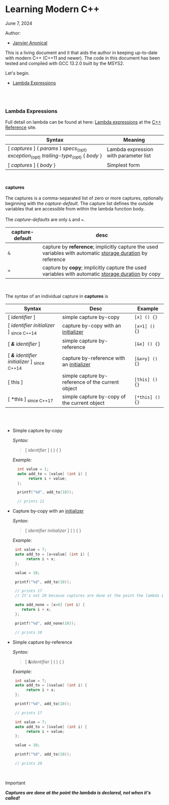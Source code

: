 # <a name="main"></a>Learning Modern C++

June 7, 2024

Author:

* [Janvier Anonical](http://www.linkedin.com/in/janvierja)

This is a living document and it that aids the author in keeping up-to-date with modern C++ (C++11 and newer).
The code in this document has been tested and compiled with GCC 13.2.0 built by the MSYS2.

Let's begin.

* [Lambda Expressions](#lambda-expressions)

<br/>
<br/>

### <a name="lambda-expressions"></a>Lambda Expressions

Full detail on lambda can be found at here: [Lambda expressions](https://en.cppreference.com/w/cpp/language/lambda) at the [C++ Reference](https://en.cppreference.com/w/) site.
<br/>

|Syntax|Meaning|
|---|---|
| [ _captures_ ] ( _params﻿_ ) _specs_<sub>(opt)</sub> _exception_<sub>(opt)</sub> _trailing-type_<sub>(opt)</sub> { _body_ } |Lambda expression with parameter list|
| [ _captures_ ]  { _body_ } |Simplest form|

<br/>

**captures**
   <br/>
   <br/>
   The captures is a comma-separated list of zero or more captures, optionally beginning with the _capture-default_.
   The capture list defines the outside variables that are accessible from within the lambda function body.
   <br/>
   <br/>
   The _capture-defaults_ are only `&` and `=`.

   |capture-default|desc|
   |---|---|
   |`&`|capture by **reference**; implicitly capture the used variables with automatic [storage duration](https://en.cppreference.com/w/cpp/language/storage_duration) by reference|
   |`=`|capture by **copy**; implicitly capture the used variables with automatic [storage duration](https://en.cppreference.com/w/cpp/language/storage_duration) by copy|
   <br/>
   
   The syntax of an individual capture in **captures** is
   <br/>

   |Syntax|Desc|Example|
   |---|---|---|
   | [ _identifier_ ] |simple capture by-copy|`[x] () {}`|
   | [ _identifier initializer_ ] <sub>since C++14</sub> |capture by-copy with an [initializer](https://en.cppreference.com/w/cpp/language/initialization)|`[x=1] () {}`|
   | [ _**&** identifier_ ] |simple capture by-reference|`[&x] () {}`|
   | [ _**&** identifier initializer_ ] <sub>since C++14</sub> |capture by-reference with an [initializer](https://en.cppreference.com/w/cpp/language/initialization)|`[&x=y] () {}`|
   | [ this ] |simple capture by-reference of the current object|`[this] () {}`|
   | [ *this ] <sub>since C++17</sub> |simple capture by-copy of the current object|`[*this] () {}`|
   <br/>

   
   <br/>

   - Simple capture by-copy

     _Syntax:_
   
     > [ _identifier_ ] ( ) { }
   
     _Example:_
     <br/>
   
     ``` c++
       int value = 1;
       auto add_to = [value] (int i) { 
	        return i + value;
       };

       printf("%d", add_to(10));

       // prints 11
     
     ```


   - Capture by-copy with an [initializer](https://en.cppreference.com/w/cpp/language/initialization)  
   
     _Syntax:_
     
     > [ _identifier initializer_ ] ( ) { }

     _Example:_
     <br/>
   
     ``` c++
      int value = 7;
      auto add_to = [x=value] (int i) { 
           return i + x;
      };

      value = 10;

      printf("%d", add_to(10));

      // prints 17
      // It's not 20 because captures are done at the point the lambda is declared, not when it's called!
     ```
     
     ``` c++
      auto add_none = [x=0] (int i) { 
         return i + x;
      };

      printf("%d", add_none(10));

      // prints 10
     ```
    

   - Simple capture by-reference  
   
     _Syntax:_
     
     > [ **&**_identifier_ ] ( ) { }

     _Example:_
     <br/>
   
     ``` c++
      int value = 7;
      auto add_to = [&value] (int i) { 
           return i + x;
      };

      printf("%d", add_to(10));

      // prints 17
     ```
     
     ``` c++
      int value = 7;
      auto add_to = [&value] (int i) { 
           return i + value;
      };

      value = 10;

      printf("%d", add_to(10));

      // prints 20
     ```
<br/>

    
> [!IMPORTANT]
> _**Captures are done at the point the lambda is declared, not when it's called!**_

<br/>
